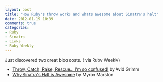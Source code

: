 ```yaml
---
layout: post
title: "How Ruby's throw works and whats awesome about Sinatra's halt"
date: 2012-01-19 18:39
comments: true
categories: 
- Ruby
- Sinatra
- Links
- Ruby Weekly
---
```

Just discovered two great blog posts. ( via [Ruby Weekly](http://rubyweekly.com/))

- [Throw, Catch, Raise, Rescue… I’m so confused!](http://rubylearning.com/blog/2011/07/12/throw-catch-raise-rescue-im-so-confused/) by Avid Grimm
- [Why Sinatra's Halt is Awesome](http://myronmars.to/n/dev-blog/2012/01/why-sinatras-halt-is-awesome) by Myron Marston
